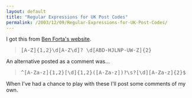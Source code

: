 ```yaml
---
layout: default
title: "Regular Expressions for UK Post Codes"
permalink: /2003/12/09/Regular-Expressions-for-UK-Post-Codes/
---
```


<P>I got this from <A class="" href="http://www.forta.com/blog/index.cfm?mode=e&amp;entry=996" target=_blank>Ben Forta's website</A>.</P>
<BLOCKQUOTE dir=ltr style="MARGIN-RIGHT: 0px"><PRE>[A-Z]{1,2}\d[A-Z\d]? \d[ABD-HJLNP-UW-Z]{2}</PRE></BLOCKQUOTE>
<P>An alternative posted as a comment was...</P>
<BLOCKQUOTE dir=ltr style="MARGIN-RIGHT: 0px"><PRE>^[A-Za-z]{1,2}[\d]{1,2}([A-Za-z])?\s?[\d][A-Za-z]{2}$ </PRE></BLOCKQUOTE>
<P>When I've had a chance to play with these I'll post some comments of my own.</P>